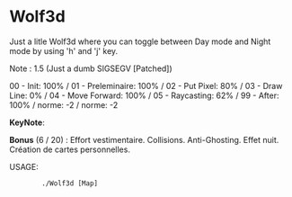 # Wolf3d

Just a litle Wolf3d where you can toggle between Day mode and Night mode by using 'h' and 'j' key.

Note : 1.5 (Just a dumb SIGSEGV [Patched])

00 - Init: 100% / 01 - Preleminaire: 100% / 02 - Put Pixel: 80% / 03 - Draw Line: 0% / 04 - Move Forward: 100% / 05 - Raycasting: 62% / 99 - After: 100% / norme: -2 / norme: -2

__KeyNote__:

__Bonus__ (6 / 20) :
Effort vestimentaire.
Collisions.
Anti-Ghosting.
Effet nuit.
Création de cartes personnelles.

USAGE:
```shell
        ./Wolf3d [Map]
```
